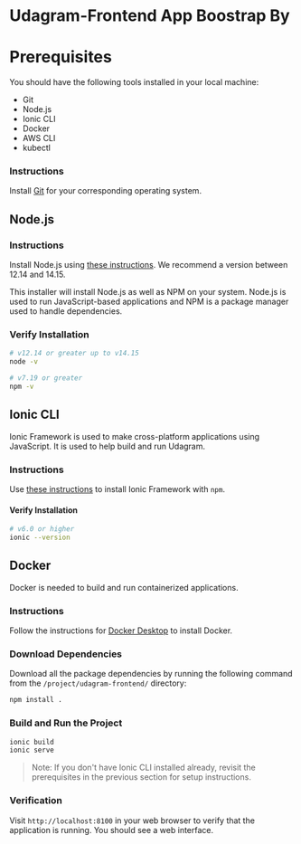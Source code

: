 
# Udagram-Frontend App Boostrap By

# Prerequisites
You should have the following tools installed in your local machine:
* Git
* Node.js
* Ionic CLI
* Docker
* AWS CLI
* kubectl

### Instructions
Install [Git](https://git-scm.com/downloads) for your corresponding operating system.

## Node.js
### Instructions
Install Node.js using [these instructions](https://nodejs.org/en/download/). We recommend a version between 12.14 and 14.15.

This installer will install Node.js as well as NPM on your system. Node.js is used to run JavaScript-based applications and NPM is a package manager used to handle dependencies.

### Verify Installation
```bash
# v12.14 or greater up to v14.15
node -v
```

```bash
# v7.19 or greater
npm -v
```

## Ionic CLI
Ionic Framework is used to make cross-platform applications using JavaScript. It is used to help build and run Udagram.

### Instructions
Use [these instructions](https://ionicframework.com/docs/installation/cli) to install Ionic Framework with `npm`.

#### Verify Installation
```bash
# v6.0 or higher
ionic --version
```

## Docker
Docker is needed to build and run containerized applications.

### Instructions
Follow the instructions for [Docker Desktop](https://docs.docker.com/desktop/#download-and-install) to install Docker.

### Download Dependencies
Download all the package dependencies by running the following command from the `/project/udagram-frontend/` directory:
```bash
npm install .
```

### Build and Run the Project
```bash
ionic build
ionic serve
```
> Note: If you don't have Ionic CLI installed already, revisit the prerequisites in the previous section for setup instructions.

### Verification
Visit `http://localhost:8100` in your web browser to verify that the application is running. You should see a web interface.
